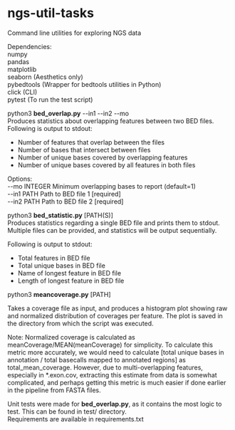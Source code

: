 # ngs-util-tasks
Command line utilities for exploring NGS data

Dependencies:  
numpy  
pandas  
matplotlib  
seaborn (Aesthetics only)  
pybedtools (Wrapper for bedtools utilities in Python)  
click (CLI)  
pytest (To run the test script)  


python3 **bed_overlap.py**  --in1 --in2 --mo  
Produces statistics about overlapping features between two BED files. Following is output to stdout:  
- Number of features that overlap between the files  
- Number of bases that intersect between files  
- Number of unique bases covered by overlapping features   
- Number of unique bases covered by all features in both files

Options:  
--mo INTEGER  Minimum overlapping bases to report (default=1)  
--in1 PATH    Path to BED file 1  [required]  
--in2 PATH    Path to BED file 2  [required]  



python3 **bed_statistic.py**  [PATH(S)]  
Produces statistics regarding a single BED file and prints them to stdout. Multiple files can be provided, and statistics will be output sequentially.

Following is output to stdout:  
- Total features in BED file  
- Total unique bases in BED file  
- Name of longest feature in BED file  
- Length of longest feature in BED file  


python3 **meancoverage.py** [PATH]

Takes a coverage file as input, and produces a histogram plot showing raw and normalized distribution of coverages per feature. The plot is saved in the directory from which the script was executed.

Note: Normalized coverage is calculated as meanCoverage/MEAN(meanCoverage) for simplicity.
To calculate this metric more accurately, we would need to calculate [total unique bases in annotation / total basecalls mapped to annotated regions] as total_mean_coverage. However, due to multi-overlapping features, especially in *.exon.cov, extracting this estimate from data is somewhat complicated, and perhaps getting this metric is much easier if done earlier in the pipeline from FASTA files.



Unit tests were made for **bed_overlap.py**, as it contains the most logic to test. This can be found in test/ directory.   
Requirements are available in requirements.txt 
